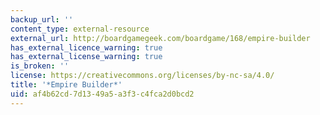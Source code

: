 ```yaml
---
backup_url: ''
content_type: external-resource
external_url: http://boardgamegeek.com/boardgame/168/empire-builder
has_external_licence_warning: true
has_external_license_warning: true
is_broken: ''
license: https://creativecommons.org/licenses/by-nc-sa/4.0/
title: '*Empire Builder*'
uid: af4b62cd-7d13-49a5-a3f3-c4fca2d0bcd2
---
```

